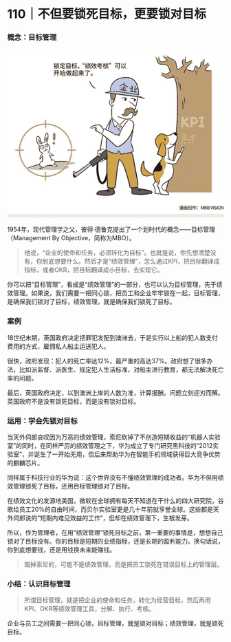 # 110｜不但要锁死目标，更要锁对目标

### 概念：目标管理

![](img/e21efd9ef22f6c3c48997d60a38a7936.jpg)

1954年，现代管理学之父，彼得·德鲁克提出了一个划时代的概念——目标管理（Management By Objective，简称为MBO）。

> 他说，“企业的使命和任务，必须转化为目标”。也就是说，你先想清楚没有，你到底想要什么。然后才是“绩效管理”，怎么通过KPI，把目标翻译成指标，或者OKR，把目标翻译成小目标，去实现它。

你可以把“目标管理”，看成是“绩效管理”的一部分，也可以认为目标管理，先于绩效管理。如果说，我们需要一把同心锁，把员工和企业牢牢锁在一起，目标管理，是确保我们锁对了目标，绩效管理，就是确保我们锁死了目标。

### 案例

18世纪末期，英国政府决定把罪犯发配到澳洲去，于是实行以上船的犯人数支付费用的方式，雇佣私人船主运送犯人。

很快，政府发现：犯人的死亡率达12%，最严重的高达37%。政府想了很多办法，比如派监督、派医生、规定犯人生活标准，对船主进行教育，都无法解决死亡率的问题。

最后，英国政府决定，以到澳洲上岸的人数为准，计算报酬。问题立刻迎刃而解。英国政府不是没有锁死目标，而是没有锁对目标。

### 运用：学会先锁对目标

当天外伺郎哀叹因为万恶的绩效管理，索尼砍掉了不创造短期收益的“机器人实验室”的同时，在同样严厉的绩效管理之下，华为成立了专门研究黑科技的“2012实验室”，并诞生了一开始无用，但后来帮助华为在智能手机领域获得巨大竞争优势的麒麟芯片。

同样属于科技行业的华为说：这个世界没有不懂绩效管理的成功者。华为不但用绩效管理锁死了目标，还用目标管理锁对了目标。

在绩效文化的发源地美国，微软在全球拥有每天不知道在干什么的四大研究院，谷歌给员工20%的自由时间，而贝尔实验室更是几十年前就享誉全球。这些都是天外伺郎说的“短期内难见效益的工作”，但却在绩效管理下，生根发芽。

所以，作为管理者，在用“绩效管理”锁死目标之前，第一重要的事情是，想想自己锁对了目标没有。你的目标是短期的业绩指标，还是长期的盈利能力。换句话说，你到底想要钱，还是用钱换未来能赚钱。

> 毁掉索尼的，可能不是绩效管理，而是把员工锁死在错误目标上的管理层。

### 小结：认识目标管理

> 所谓目标管理，就是把企业的使命和任务，转化为经营目标，然后再用KPI、OKR等绩效管理工具，分解、执行、考核。

企业与员工之间需要一把同心锁，目标管理，就是锁对目标；绩效管理，就是锁死目标。